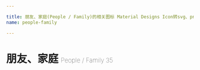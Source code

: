 ```yaml
---

title: 朋友、家庭(People / Family)的相关图标 Material Designs Icon转svg、png下载
name: people-family

---
```


# 朋友、家庭  <small style="font-size: 60%;font-weight: 100">People / Family <span class="badge-secondary badge">35</span> </small>

<search tag="people-family" :max="0"/>

